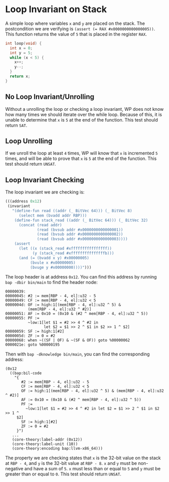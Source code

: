 # Loop Invariant on Stack

A simple loop where variables `x` and `y` are placed on the stack. The
postcondition we are verifying is `(assert (= RAX #x0000000000000005))`. This
function returns the value of `5` that is placed in the register `RAX`. 

```c
int loop(void) {
  int x = 0;
  int y = 5;
  while (x < 5) {
    x++;
    y--;
  }
  return x;
}
```

## No Loop Invariant/Unrolling

Without a unrolling the loop or checking a loop invariant, WP does not know how
many times we should iterate over the while loop. Because of this, it is unable
to determine that `x` is `5` at the end of the function. This test should return
`SAT`.

## Loop Unrolling

If we unroll the loop at least `4` times, WP will know that `x` is incremented
`5` times, and will be able to prove that `x` is `5` at the end of the function.
This test should return `UNSAT`.

## Loop Invariant Checking

The loop invariant we are checking is:

```lisp
(((address 0x12)
 (invariant
   "(define-fun read ((addr (_ BitVec 64))) (_ BitVec 8)
      (select mem (bvadd addr RBP)))
    (define-fun stack_read ((addr (_ BitVec 64))) (_ BitVec 32)
      (concat (read addr)
              (read (bvsub addr #x0000000000000001))
              (read (bvsub addr #x0000000000000002))
              (read (bvsub addr #x0000000000000003))))
    (assert
      (let ((x (stack_read #xffffffffffffffff))
            (y (stack_read #xfffffffffffffffb)))
      (and (= (bvadd x y) #x00000005)
           (bvule x #x00000005)
           (bvuge y #x00000000))))")))
```

The loop header is at address `0x12`. You can find this address by running
`bap -dbir bin/main` to find the header node:

```
00000039:
00000045: #2 := mem[RBP - 4, el]:u32 - 5
00000049: CF := mem[RBP - 4, el]:u32 < 5
0000004d: OF := high:1[(mem[RBP - 4, el]:u32 ^ 5) &
          (mem[RBP - 4, el]:u32 ^ #2)]
00000051: AF := 0x10 = (0x10 & (#2 ^ mem[RBP - 4, el]:u32 ^ 5))
00000055: PF :=
          ~low:1[let $1 = #2 >> 4 ^ #2 in
                 let $2 = $1 >> 2 ^ $1 in $2 >> 1 ^ $2]
00000059: SF := high:1[#2]
0000005d: ZF := 0 = #2
00000068: when ~((SF | OF) & ~(SF & OF)) goto %00000062
0000021e: goto %00000195
```

Then with `bap -dknowledge bin/main`, you can find the corresponding address:

```
(0x12
  ((bap:bil-code
    "{
       #2 := mem[RBP - 4, el]:u32 - 5
       CF := mem[RBP - 4, el]:u32 < 5
       OF := high:1[(mem[RBP - 4, el]:u32 ^ 5) & (mem[RBP - 4, el]:u32 ^ #2)]
       AF := 0x10 = (0x10 & (#2 ^ mem[RBP - 4, el]:u32 ^ 5))
       PF :=
         ~low:1[let $1 = #2 >> 4 ^ #2 in let $2 = $1 >> 2 ^ $1 in $2 >> 1 ^
     $2]
       SF := high:1[#2]
       ZF := 0 = #2
     }")
   ...
   (core-theory:label-addr (0x12))
   (core-theory:label-unit (10))
   (core-theory:encoding bap:llvm-x86_64)))
   ```

The property we are checking states that `x` is the 32-bit value on the stack at
`RBP - 4`, and `y` is the 32-bit value at `RBP - 8`. `x` and `y` must be
non-negative and have a sum of `5`. `x` must less than or equal to `5` and `y`
must be greater than or equal to `0`. This test should return `UNSAT`.